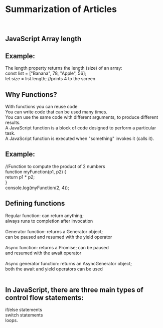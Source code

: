 # Summarization of Articles
<br>

JavaScript Array length
--
Example:
-
The length property returns the length (size) of an array:<br>
const list = ["Banana", 78, "Apple", 56];<br>
let size = list.length;  //prints 4 to the screen

Why Functions?
--
With functions you can reuse code<br>
You can write code that can be used many times.<br>
You can use the same code with different arguments, to produce different results.<br>
A JavaScript function is a block of code designed to perform a particular task.<br>
A JavaScript function is executed when "something" invokes it (calls it).<br>

Example:
-
//Function to compute the product of 2 numbers<br>
function myFunction(p1, p2) {<br>
  return p1 * p2;<br>
}<br>
console.log(myFunction(2, 4));<br>

Defining functions
--
Regular function: can return anything; <br>
always runs to completion after invocation<br><br>
Generator function: returns a Generator object; <br>
can be paused and resumed with the yield operator <br><br>
Async function: returns a Promise; can be paused <br>
and resumed with the await operator<br><br>
Async generator function: returns an AsyncGenerator object;<br>
both the await and yield operators can be used<br><br>

In JavaScript, there are three main types of control flow statements:
--
if/else statements<br>
switch statements<br>
loops.<br><br>

